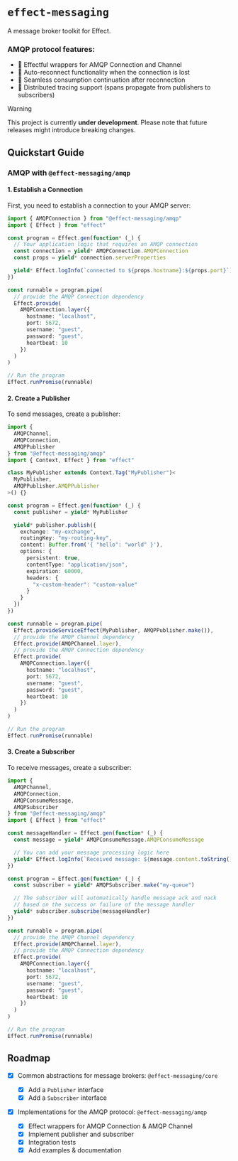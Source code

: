 # `effect-messaging`

A message broker toolkit for Effect.

### AMQP protocol features:

- 🔌 Effectful wrappers for AMQP Connection and Channel
- 🔄 Auto-reconnect functionality when the connection is lost
- 🧘 Seamless consumption continuation after reconnection
- 🔭 Distributed tracing support (spans propagate from publishers to subscribers)

> [!WARNING]
> This project is currently **under development**. Please note that future releases might introduce breaking changes.

## Quickstart Guide

### AMQP with `@effect-messaging/amqp`

#### 1. Establish a Connection

First, you need to establish a connection to your AMQP server:

```typescript
import { AMQPConnection } from "@effect-messaging/amqp"
import { Effect } from "effect"

const program = Effect.gen(function* (_) {
  // Your application logic that requires an AMQP connection
  const connection = yield* AMQPConnection.AMQPConnection
  const props = yield* connection.serverProperties

  yield* Effect.logInfo(`connected to ${props.hostname}:${props.port}`)
})

const runnable = program.pipe(
  // provide the AMQP Connection dependency
  Effect.provide(
    AMQPConnection.layer({
      hostname: "localhost",
      port: 5672,
      username: "guest",
      password: "guest",
      heartbeat: 10
    })
  )
)

// Run the program
Effect.runPromise(runnable)
```

#### 2. Create a Publisher

To send messages, create a publisher:

```typescript
import {
  AMQPChannel,
  AMQPConnection,
  AMQPPublisher
} from "@effect-messaging/amqp"
import { Context, Effect } from "effect"

class MyPublisher extends Context.Tag("MyPublisher")<
  MyPublisher,
  AMQPPublisher.AMQPPublisher
>() {}

const program = Effect.gen(function* (_) {
  const publisher = yield* MyPublisher

  yield* publisher.publish({
    exchange: "my-exchange",
    routingKey: "my-routing-key",
    content: Buffer.from('{ "hello": "world" }'),
    options: {
      persistent: true,
      contentType: "application/json",
      expiration: 60000,
      headers: {
        "x-custom-header": "custom-value"
      }
    }
  })
})

const runnable = program.pipe(
  Effect.provideServiceEffect(MyPublisher, AMQPPublisher.make()),
  // provide the AMQP Channel dependency
  Effect.provide(AMQPChannel.layer),
  // provide the AMQP Connection dependency
  Effect.provide(
    AMQPConnection.layer({
      hostname: "localhost",
      port: 5672,
      username: "guest",
      password: "guest",
      heartbeat: 10
    })
  )
)

// Run the program
Effect.runPromise(runnable)
```

#### 3. Create a Subscriber

To receive messages, create a subscriber:

```typescript
import {
  AMQPChannel,
  AMQPConnection,
  AMQPConsumeMessage,
  AMQPSubscriber
} from "@effect-messaging/amqp"
import { Effect } from "effect"

const messageHandler = Effect.gen(function* (_) {
  const message = yield* AMQPConsumeMessage.AMQPConsumeMessage

  // You can add your message processing logic here
  yield* Effect.logInfo(`Received message: ${message.content.toString()}`)
})

const program = Effect.gen(function* (_) {
  const subscriber = yield* AMQPSubscriber.make("my-queue")

  // The subscriber will automatically handle message ack and nack
  // based on the success or failure of the message handler
  yield* subscriber.subscribe(messageHandler)
})

const runnable = program.pipe(
  // provide the AMQP Channel dependency
  Effect.provide(AMQPChannel.layer),
  // provide the AMQP Connection dependency
  Effect.provide(
    AMQPConnection.layer({
      hostname: "localhost",
      port: 5672,
      username: "guest",
      password: "guest",
      heartbeat: 10
    })
  )
)

// Run the program
Effect.runPromise(runnable)
```

## Roadmap

- [x] Common abstractions for message brokers: `@effect-messaging/core`

  - [x] Add a `Publisher` interface
  - [x] Add a `Subscriber` interface

- [x] Implementations for the AMQP protocol: `@effect-messaging/amqp`

  - [x] Effect wrappers for AMQP Connection & AMQP Channel
  - [x] Implement publisher and subscriber
  - [x] Integration tests
  - [x] Add examples & documentation
